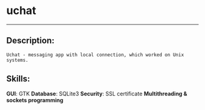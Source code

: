# uchat

--------
## Description:
```
Uchat - messaging app with local connection, which worked on Unix systems.
```
## Skills:
**GUI**: GTK
**Database**: SQLite3
**Security**:  SSL certificate
**Multithreading & sockets programming**
